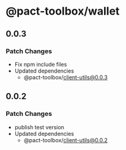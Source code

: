 # @pact-toolbox/wallet

## 0.0.3

### Patch Changes

- Fix npm include files
- Updated dependencies
  - @pact-toolbox/client-utils@0.0.3

## 0.0.2

### Patch Changes

- publish test version
- Updated dependencies
  - @pact-toolbox/client-utils@0.0.2
